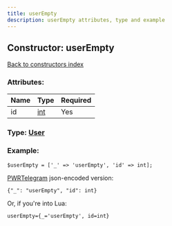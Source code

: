 ```yaml
---
title: userEmpty
description: userEmpty attributes, type and example
---
```

## Constructor: userEmpty  
[Back to constructors index](index.md)



### Attributes:

| Name     |    Type       | Required |
|----------|---------------|----------|
|id|[int](../types/int.md) | Yes|



### Type: [User](../types/User.md)


### Example:

```
$userEmpty = ['_' => 'userEmpty', 'id' => int];
```  

[PWRTelegram](https://pwrtelegram.xyz) json-encoded version:

```
{"_": "userEmpty", "id": int}
```


Or, if you're into Lua:  


```
userEmpty={_='userEmpty', id=int}

```



